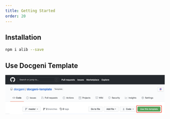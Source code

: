 ```yaml
---
title: Getting Started
order: 20
---
```


## Installation

```bash
npm i alib --save
```

## Use Docgeni Template
![Use Docgeni Template](./assets/images/use-docgeni-template.png)
